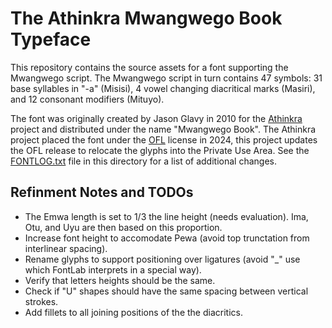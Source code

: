 # The Athinkra Mwangwego Book Typeface

This repository contains the source assets for a font supporting the Mwangwego script.
The Mwangwego script in turn contains 47 symbols: 31 base syllables in "-a" (Misisi),
4 vowel changing diacritical marks (Masiri), and 12 consonant modifiers (Mituyo). 

The font was originally created by Jason Glavy in 2010 for the [Athinkra](https://www.athinkra.com/) project and distributed
under the name "Mwangwego Book".  The Athinkra project placed the font under the [OFL](https://scripts.sil.org/OFL) license in 2024,
this project updates the OFL release to relocate the glyphs into the Private Use Area.  See the [FONTLOG.txt](FONTLOG.txt)
file in this directory for a list of additional changes.


## Refinment Notes and TODOs

* The Emwa length is set to 1/3 the line height (needs evaluation). Ima, Otu, and Uyu are then based on this proportion.
* Increase font height to accomodate Pewa (avoid top trunctation from interlinear spacing).
* Rename glyphs to support positioning over ligatures (avoid "\_" use which FontLab interprets in a special way).
* Verify that letters heights should be the same.
* Check if "U" shapes should have the same spacing between vertical strokes.
* Add fillets to all joining positions of the the diacritics.

